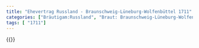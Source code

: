 ```yaml
---
title: "Ehevertrag Russland - Braunschweig-Lüneburg-Wolfenbüttel 1711"
categories: ["Bräutigam:Russland", "Braut: Braunschweig-Lüneburg-Wolfenbüttel ", "Eheschließung vollzogen?:Ja", "verschiedenkonfessionelle Ehe?:Ja", "Dynastie Bräutigam:Romanow", "Akteur Bräutigam:Romanow", "Akteur Braut:Welfen", "Textbezug?:nein", "Ständisch?:nein", "Ratifikation?:nein", "Sonstiges?:nein", "Bräutigam:Russland", "Braut: Braunschweig-Lüneburg-Wolfenbüttel "]
tags: [ "1711"]
---
```

<!--more-->
{{<v147>}}